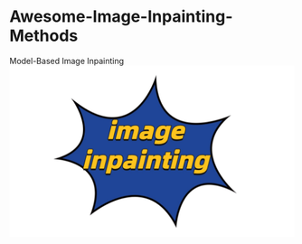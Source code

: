 # Awesome-Image-Inpainting-Methods
Model-Based Image Inpainting
![image inpainting](image_inpainting.png)
